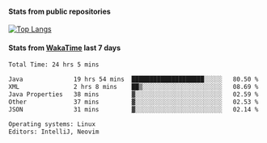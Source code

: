 #### Stats from public repositories

[![Top Langs](https://github-readme-stats.vercel.app/api/top-langs/?username=hyoghurt&layout=compact&exclude_repo=multiserver,docker_compose&langs_count=6)](https://github.com/anuraghazra/github-readme-stats)

#### Stats from [WakaTime](https://wakatime.com/@hyoghurt) last 7 days
<!--START_SECTION:waka-->

```txt
Total Time: 24 hrs 5 mins

Java              19 hrs 54 mins  ████████████████████░░░░░   80.50 %
XML               2 hrs 8 mins    ██▒░░░░░░░░░░░░░░░░░░░░░░   08.69 %
Java Properties   38 mins         ▓░░░░░░░░░░░░░░░░░░░░░░░░   02.59 %
Other             37 mins         ▓░░░░░░░░░░░░░░░░░░░░░░░░   02.53 %
JSON              31 mins         ▓░░░░░░░░░░░░░░░░░░░░░░░░   02.14 %

Operating systems: Linux
Editors: IntelliJ, Neovim
```

<!--END_SECTION:waka-->
